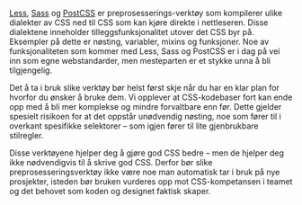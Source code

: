 [Less](http://lesscss.org/), [Sass](http://sass-lang.com/) og [PostCSS](http://postcss.org/) er preprosesserings-verktøy som kompilerer ulike dialekter av CSS ned til CSS som kan kjøre direkte i nettleseren. Disse dialektene inneholder tilleggsfunksjonalitet utover det CSS byr på. Eksempler på dette er nøsting, variabler, mixins og funksjoner. Noe av funksjonaliteten som kommer med Less, Sass og PostCSS er i dag på vei inn som egne webstandarder, men mesteparten er et stykke unna å bli tilgjengelig.

Det å ta i bruk slike verktøy bør helst først skje når du har en klar plan for hvorfor du ønsker å bruke dem. Vi opplever at CSS-kodebaser fort kan ende opp med å bli mer komplekse og mindre forvaltbare enn før. Dette gjelder spesielt risikoen for at det oppstår unødvendig nøsting, noe som fører til i overkant spesifikke selektorer – som igjen fører til lite gjenbrukbare stilregler.

Disse verktøyene hjelper deg å gjøre god CSS bedre – men de hjelper deg ikke nødvendigvis til å skrive god CSS. Derfor bør slike preprosesseringsverktøy ikke være noe man automatisk tar i bruk på nye prosjekter, isteden bør bruken vurderes opp mot CSS-kompetansen i teamet og det behovet som koden og designet faktisk skaper. 